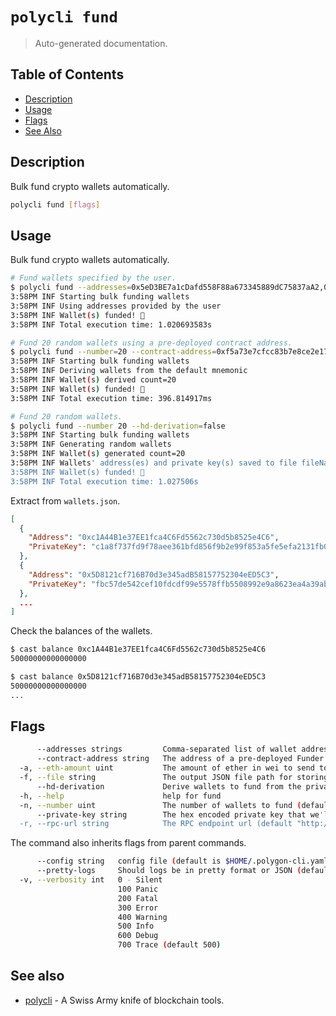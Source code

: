 # `polycli fund`

> Auto-generated documentation.

## Table of Contents

- [Description](#description)
- [Usage](#usage)
- [Flags](#flags)
- [See Also](#see-also)

## Description

Bulk fund crypto wallets automatically.

```bash
polycli fund [flags]
```

## Usage

Bulk fund crypto wallets automatically.

```bash
# Fund wallets specified by the user.
$ polycli fund --addresses=0x5eD3BE7a1cDafd558F88a673345889dC75837aA2,0x1Ec6efdBd371D6444779eAE7B7e16907e0c8eC27
3:58PM INF Starting bulk funding wallets
3:58PM INF Using addresses provided by the user
3:58PM INF Wallet(s) funded! 💸
3:58PM INF Total execution time: 1.020693583s

# Fund 20 random wallets using a pre-deployed contract address.
$ polycli fund --number=20 --contract-address=0xf5a73e7cfcc83b7e8ce2e17eb44f050e8071ee60
3:58PM INF Starting bulk funding wallets
3:58PM INF Deriving wallets from the default mnemonic
3:58PM INF Wallet(s) derived count=20
3:58PM INF Wallet(s) funded! 💸
3:58PM INF Total execution time: 396.814917ms

# Fund 20 random wallets.
$ polycli fund --number 20 --hd-derivation=false
3:58PM INF Starting bulk funding wallets
3:58PM INF Generating random wallets
3:58PM INF Wallet(s) generated count=20
3:58PM INF Wallets' address(es) and private key(s) saved to file fileName=wallets.json
3:58PM INF Wallet(s) funded! 💸
3:58PM INF Total execution time: 1.027506s
```

Extract from `wallets.json`.

```json
[
  {
    "Address": "0xc1A44B1e37EE1fca4C6Fd5562c730d5b8525e4C6",
    "PrivateKey": "c1a8f737fd9f78aee361bfd856f9b2e99f853a5fe5efa2131fb030acdcee762b"
  },
  {
    "Address": "0x5D8121cf716B70d3e345adB58157752304eED5C3",
    "PrivateKey": "fbc57de542cef10fdcdf99e5578ffb5508992e9a8623ea4a39ab957d77e9b849"
  },
  ...
]
```

Check the balances of the wallets.

```bash
$ cast balance 0xc1A44B1e37EE1fca4C6Fd5562c730d5b8525e4C6
50000000000000000

$ cast balance 0x5D8121cf716B70d3e345adB58157752304eED5C3
50000000000000000
...
```

## Flags

```bash
      --addresses strings         Comma-separated list of wallet addresses to fund
      --contract-address string   The address of a pre-deployed Funder contract
  -a, --eth-amount uint           The amount of ether in wei to send to each wallet (default 50000000000000000)
  -f, --file string               The output JSON file path for storing the addresses and private keys of funded wallets (default "wallets.json")
      --hd-derivation             Derive wallets to fund from the private key in a deterministic way (default true)
  -h, --help                      help for fund
  -n, --number uint               The number of wallets to fund (default 10)
      --private-key string        The hex encoded private key that we'll use to send transactions (default "0x42b6e34dc21598a807dc19d7784c71b2a7a01f6480dc6f58258f78e539f1a1fa")
  -r, --rpc-url string            The RPC endpoint url (default "http://localhost:8545")
```

The command also inherits flags from parent commands.

```bash
      --config string   config file (default is $HOME/.polygon-cli.yaml)
      --pretty-logs     Should logs be in pretty format or JSON (default true)
  -v, --verbosity int   0 - Silent
                        100 Panic
                        200 Fatal
                        300 Error
                        400 Warning
                        500 Info
                        600 Debug
                        700 Trace (default 500)
```

## See also

- [polycli](polycli.md) - A Swiss Army knife of blockchain tools.
